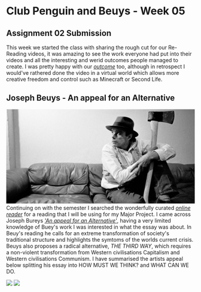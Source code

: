 # Club Penguin and Beuys - Week 05
## Assignment 02 Submission
This week we started the class with sharing the rough cut for our Re-Reading videos, it was amazing to see the work everyone had put into their videos and all the interesting and werid outcomes people managed to create. I was pretty happy with our [*outcome*](https://www.youtube.com/watch?v=hxVLtIr6eNs) too, although in retrospect I would've rathered done the video in a virtual world which allows more creative freedom and control such as Minecraft or Second Life.
## Joseph Beuys - An appeal for an Alternative
![](Joseph_Beuys.jpg)
Continuing on with the semester I searched the wonderfully curated [*online reader*](http://digbeyond.com/readme/phplist.php?course=Code-Words) for a reading that I will be using for my Major Project. I came across Joseph Bureys [*'An appeal for an Alternative'*](http://digbeyond.com/readme/view.php?id=61&course=Code%20Words), having a very limited knowledge of Buey's work I was interested in what the essay was about. In Beuy's reading he calls for an extreme transformation of society's traditional structure and highlights the symtoms of the worlds current crisis. Beuys also proposes a radical alternative, *THE THIRD WAY*, which requires a non-violent transformation from Western civilisations Capitalism and Western civilisations Communism. I have summarised the artists appeal below splitting his essay into HOW MUST WE THINK? and WHAT CAN WE DO.

![](How_must_we_think?.jpg)
![](what_can_we_do?.jpg)
